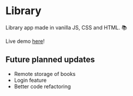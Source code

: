 # Library
Library app made in vanilla JS, CSS and HTML. 📚

Live demo [here](https://xinweny.github.io/library)! 

## Future planned updates
- Remote storage of books
- Login feature
- Better code refactoring
